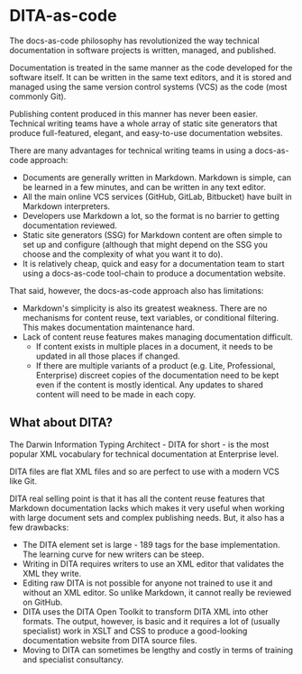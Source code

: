# DITA-as-code

The docs-as-code philosophy has revolutionized the way technical documentation in software projects is written, managed, and published. 

Documentation is treated in the same manner as the code developed for the software itself. It can be written in the same text editors, and it is stored and managed using the same version control systems (VCS) as the code (most commonly Git). 

Publishing content produced in this manner has never been easier. Technical writing teams have a whole array of static site generators that produce full-featured, elegant, and easy-to-use documentation websites.

There are many advantages for technical writing teams in using a docs-as-code approach:

- Documents are generally written in Markdown. Markdown is simple, can be learned in a few minutes, and can be written in any text editor.
- All the main online VCS services (GitHub, GitLab, Bitbucket) have built in Markdown interpreters.
- Developers use Markdown a lot, so the format is no barrier to getting documentation reviewed. 
- Static site generators (SSG) for Markdown content are often simple to set up and configure (although that might depend on the SSG you choose and the complexity of what you want it to do).
- It is relatively cheap, quick and easy for a documentation team to start using a docs-as-code tool-chain to produce a documentation website.

That said, however, the docs-as-code approach also has limitations:

- Markdown's simplicity is also its greatest weakness. There are no mechanisms for content reuse, text variables, or conditional filtering. This makes documentation maintenance hard.
- Lack of content reuse features makes managing documentation difficult.
  - If content exists in multiple places in a document, it needs to be updated in all those places if changed.
  - If there are multiple variants of a product (e.g. Lite, Professional, Enterprise) discreet copies of the documentation need to be kept even if the content is mostly identical. Any updates to shared content will need to be made in each copy.

## What about DITA?

The Darwin Information Typing Architect - DITA for short - is the most popular XML vocabulary for technical documentation at Enterprise level.

DITA files are flat XML files and so are perfect to use with a modern VCS like Git.

DITA real selling point is that it has all the content reuse features that Markdown documentation lacks which makes it very useful when working with large document sets and complex publishing needs. But, it also has a few drawbacks:

- The DITA element set is large - 189 tags for the base implementation. The learning curve for new writers can be steep.
- Writing in DITA requires writers to use an XML editor that validates the XML they write. 
- Editing raw DITA is not possible for anyone not trained to use it and without an XML editor. So unlike Markdown, it cannot really be reviewed on GitHub.
- DITA uses the DITA Open Toolkit to transform DITA XML into other formats. The output, however, is basic and it requires a lot of (usually specialist) work in XSLT and CSS to produce a good-looking documentation website from DITA source files.
- Moving to DITA can sometimes be lengthy and costly in terms of training and specialist consultancy.


